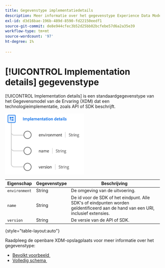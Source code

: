 ```yaml
---
title: Gegevenstype implementatiedetails
description: Meer informatie over het gegevenstype Experience Data Model (XDM) voor implementatiedetails.
exl-id: d3d16bae-196b-489d-8590-fd22150eedf1
source-git-commit: de8e944cfec3b52d25bb02bcfebe57d6a2a35e39
workflow-type: tm+mt
source-wordcount: '97'
ht-degree: 1%

---
```


# [!UICONTROL Implementation details] gegevenstype

[!UICONTROL Implementation details] is een standaardgegevenstype van het Gegevensmodel van de Ervaring (XDM) dat een technologieimplementatie, zoals API of SDK beschrijft.

![&#x200B; het typestructuur van Gegevens &#x200B;](../images/data-types/implementation-details.png)

| Eigenschap | Gegevenstype | Beschrijving |
| --- | --- | --- |
| `environment` | String | De omgeving van de uitvoering. |
| `name` | String | De id voor de SDK of het eindpunt. Alle SDK&#39;s of eindpunten worden geïdentificeerd aan de hand van een URI, inclusief extensies. |
| `version` | String | De versie van de API of SDK. |

{style="table-layout:auto"}

Raadpleeg de openbare XDM-opslagplaats voor meer informatie over het gegevenstype:

* [&#x200B; Bevolkt voorbeeld &#x200B;](https://github.com/adobe/xdm/blob/master/components/datatypes/industry-verticals/implementationdetails.example.1.json)
* [&#x200B; Volledig schema &#x200B;](https://github.com/adobe/xdm/blob/master/components/datatypes/industry-verticals/implementationdetails.schema.json)
